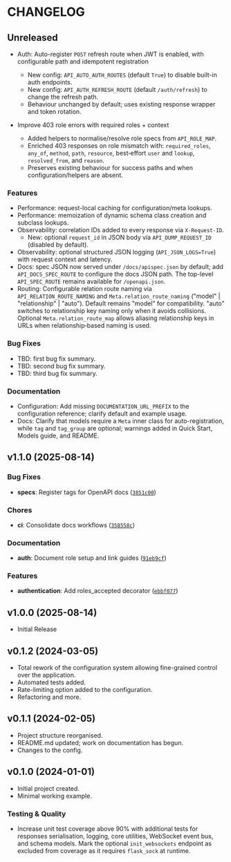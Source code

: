 # CHANGELOG

<!-- version list -->

## Unreleased

- Auth: Auto-register `POST` refresh route when JWT is enabled, with configurable path and idempotent registration
  - New config: `API_AUTO_AUTH_ROUTES` (default `True`) to disable built-in auth endpoints.
  - New config: `API_AUTH_REFRESH_ROUTE` (default `/auth/refresh`) to change the refresh path.
  - Behaviour unchanged by default; uses existing response wrapper and token rotation.

- Improve 403 role errors with required roles + context
  - Added helpers to normalise/resolve role specs from `API_ROLE_MAP`.
  - Enriched 403 responses on role mismatch with: `required_roles`, `any_of`, `method`, `path`, `resource`, best‑effort `user` and `lookup`, `resolved_from`, and `reason`.
  - Preserves existing behaviour for success paths and when configuration/helpers are absent.

### Features

- Performance: request-local caching for configuration/meta lookups.
- Performance: memoization of dynamic schema class creation and subclass lookups.
- Observability: correlation IDs added to every response via `X-Request-ID`.
  - New: optional `request_id` in JSON body via `API_DUMP_REQUEST_ID` (disabled by default).
- Observability: optional structured JSON logging (`API_JSON_LOGS=True`) with request context and latency.
- Docs: spec JSON now served under `/docs/apispec.json` by default; add `API_DOCS_SPEC_ROUTE` to configure the docs JSON path. The top-level `API_SPEC_ROUTE` remains available for `/openapi.json`.
- Routing: Configurable relation route naming via `API_RELATION_ROUTE_NAMING` and `Meta.relation_route_naming` ("model" | "relationship" | "auto"). Default remains "model" for compatibility. "auto" switches to relationship key naming only when it avoids collisions. Optional `Meta.relation_route_map` allows aliasing relationship keys in URLs when relationship‑based naming is used.

### Bug Fixes

<!-- Replace the placeholders below with concrete entries -->
- TBD: first bug fix summary.
- TBD: second bug fix summary.
- TBD: third bug fix summary.

### Documentation

- Configuration: Add missing `DOCUMENTATION_URL_PREFIX` to the configuration reference; clarify default and example usage.
- Docs: Clarify that models require a `Meta` inner class for auto-registration, while `tag` and `tag_group` are optional; warnings added in Quick Start, Models guide, and README.

## v1.1.0 (2025-08-14)

### Bug Fixes

- **specs**: Register tags for OpenAPI docs
  ([`3851c00`](https://github.com/lewis-morris/flarchitect/commit/3851c002e95f5a55c916f59d16cfa3a72b329e71))

### Chores

- **ci**: Consolidate docs workflows
  ([`358558c`](https://github.com/lewis-morris/flarchitect/commit/358558c0dcab041fed6c0965487328f049740a86))

### Documentation

- **auth**: Document role setup and link guides
  ([`91eb9cf`](https://github.com/lewis-morris/flarchitect/commit/91eb9cf36c0f5087c67249e627aa7f150a3d8429))

### Features

- **authentication**: Add roles_accepted decorator
  ([`ebbf077`](https://github.com/lewis-morris/flarchitect/commit/ebbf077aadf7aff174a859465de4825436d88d61))


## v1.0.0 (2025-08-14)

- Initial Release

## v0.1.2 (2024-03-05)

- Total rework of the configuration system allowing fine-grained control over the application.
- Automated tests added.
- Rate-limiting option added to the configuration.
- Refactoring and more.

## v0.1.1 (2024-02-05)

- Project structure reorganised.
- README.md updated; work on documentation has begun.
- Changes to the config.

## v0.1.0 (2024-01-01)

- Initial project created.
- Minimal working example.
### Testing & Quality

- Increase unit test coverage above 90% with additional tests for responses serialisation, logging, core utilities, WebSocket event bus, and schema models. Mark the optional `init_websockets` endpoint as excluded from coverage as it requires `flask_sock` at runtime.
